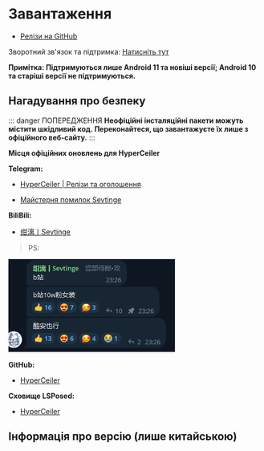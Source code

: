# Завантаження

- [Релізи на GitHub](https://github.com/ReChronoRain/HyperCeiler/releases)

Зворотний зв'язок та підтримка: [Натисніть тут](/uk_UA/Support.html)

**Примітка: Підтримуються лише Android 11 та новіші версії; Android 10 та старіші версії не підтримуються.**

## Нагадування про безпеку

::: danger ПОПЕРЕДЖЕННЯ
**Неофіційні інсталяційні пакети можуть містити шкідливий код. Переконайтеся, що завантажуєте їх лише з офіційного веб-сайту.**
:::

**Місця офіційних оновлень для HyperCeiler**

**Telegram:**

- [HyperCeiler | Релізи та оголошення](https://t.me/cemiuiler_release)

- [Майстерня помилок Sevtinge](https://t.me/sevtinge_mod)

**BiliBili:**

- [绀漓丨Sevtinge](https://space.bilibili.com/526912874)

> PS:

![bilibili](/images/bilibili.png)

**GitHub:**

- [HyperCeiler](https://github.com/ReChronoRain/HyperCeiler)

**Сховище LSPosed:**

- [HyperCeiler](https://modules.lsposed.org/module/com.sevtinge.hyperceiler)

## Інформація про версію (лише китайською)

<FetchInfo :i18n="i18n"/>

<script setup>
import FetchInfo from '/.vitepress/components/FetchInfo.vue';

const i18n = {
    loading_tips: "Отримання журналу оновлень, будь ласка, зачекайте... Журнал оновлень надається LSPosed! Якщо завантаження не вдається, спробуйте змінити мережеве середовище.",
    version: "Версія: ",
    update_date: "Дата оновлення: ",
    error_log: "Не вдалося отримати журнал оновлень!",
}
</script>